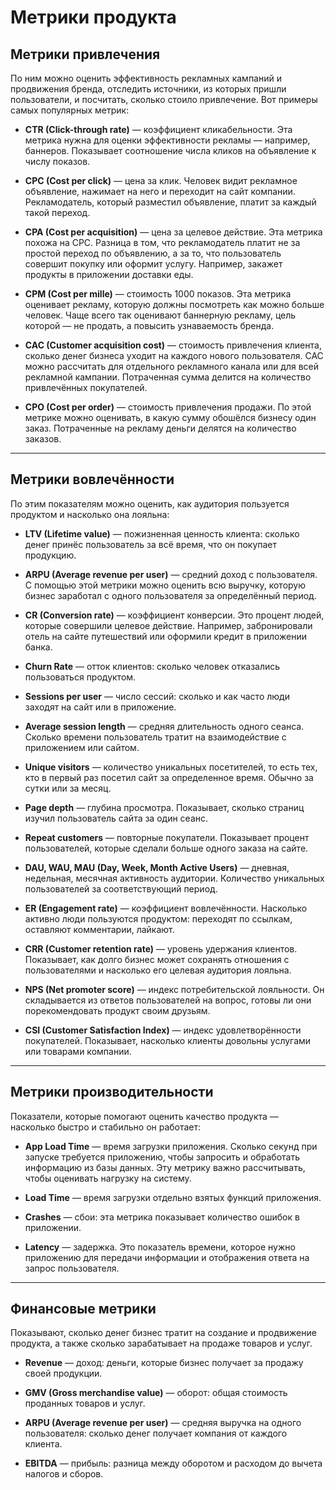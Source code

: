 # Метрики продукта

## Метрики привлечения
По ним можно оценить эффективность рекламных кампаний и продвижения бренда, отследить источники, из которых пришли пользователи, и посчитать, сколько стоило привлечение. Вот примеры самых популярных метрик:  

- **CTR (Click-through rate)** — коэффициент кликабельности. Эта метрика нужна для оценки эффективности рекламы — например, баннеров. Показывает соотношение числа кликов на объявление к числу показов.  

- **CPC (Cost per click)** — цена за клик. Человек видит рекламное объявление, нажимает на него и переходит на сайт компании. Рекламодатель, который разместил объявление, платит за каждый такой переход.  

- **CPA (Cost per acquisition)** — цена за целевое действие. Эта метрика похожа на CPC. Разница в том, что рекламодатель платит не за простой переход по объявлению, а за то, что пользователь совершит покупку или оформит услугу. Например, закажет продукты в приложении доставки еды.  

- **CPM (Cost per mille)** — стоимость 1000 показов. Эта метрика оценивает рекламу, которую должны посмотреть как можно больше человек. Чаще всего так оценивают баннерную рекламу, цель которой — не продать, а повысить узнаваемость бренда.  

- **CAC (Customer acquisition cost)** — стоимость привлечения клиента, сколько денег бизнеса уходит на каждого нового пользователя. CAC можно рассчитать для отдельного рекламного канала или для всей рекламной кампании. Потраченная сумма делится на количество привлечённых покупателей.  

- **CPO (Cost per order)** — стоимость привлечения продажи. По этой метрике можно оценивать, в какую сумму обошёлся бизнесу один заказ. Потраченные на рекламу деньги делятся на количество заказов.  

---

## Метрики вовлечённости
По этим показателям можно оценить, как аудитория пользуется продуктом и насколько она лояльна:  

- **LTV (Lifetime value)** — пожизненная ценность клиента: сколько денег принёс пользователь за всё время, что он покупает продукцию.  

- **ARPU (Average revenue per user)** — средний доход с пользователя. С помощью этой метрики можно оценить всю выручку, которую бизнес заработал с одного пользователя за определённый период.  

- **CR (Conversion rate)** — коэффициент конверсии. Это процент людей, которые совершили целевое действие. Например, забронировали отель на сайте путешествий или оформили кредит в приложении банка.  

- **Churn Rate** — отток клиентов: сколько человек отказались пользоваться продуктом.  

- **Sessions per user** — число сессий: сколько и как часто люди заходят на сайт или в приложение.  

- **Average session length** — средняя длительность одного сеанса. Сколько времени пользователь тратит на взаимодействие с приложением или сайтом.  

- **Unique visitors** — количество уникальных посетителей, то есть тех, кто в первый раз посетил сайт за определенное время. Обычно за сутки или за месяц.  

- **Page depth** — глубина просмотра. Показывает, сколько страниц изучил пользователь сайта за один сеанс.  

- **Repeat customers** — повторные покупатели. Показывает процент пользователей, которые сделали больше одного заказа на сайте.  

- **DAU, WAU, MAU (Day, Week, Month Active Users)** — дневная, недельная, месячная активность аудитории. Количество уникальных пользователей за соответствующий период.  

- **ER (Engagement rate)** — коэффициент вовлечённости. Насколько активно люди пользуются продуктом: переходят по ссылкам, оставляют комментарии, лайкают.  

- **CRR (Customer retention rate)** — уровень удержания клиентов. Показывает, как долго бизнес может сохранять отношения с пользователями и насколько его целевая аудитория лояльна.  

- **NPS (Net promoter score)** — индекс потребительской лояльности. Он складывается из ответов пользователей на вопрос, готовы ли они порекомендовать продукт своим друзьям.  

- **CSI (Customer Satisfaction Index)** — индекс удовлетворённости покупателей. Показывает, насколько клиенты довольны услугами или товарами компании.  

---

## Метрики производительности
Показатели, которые помогают оценить качество продукта — насколько быстро и стабильно он работает:  

- **App Load Time** — время загрузки приложения. Сколько секунд при запуске требуется приложению, чтобы запросить и обработать информацию из базы данных. Эту метрику важно рассчитывать, чтобы оценивать нагрузку на систему.  

- **Load Time** — время загрузки отдельно взятых функций приложения.  

- **Crashes** — сбои: эта метрика показывает количество ошибок в приложении.  

- **Latency** — задержка. Это показатель времени, которое нужно приложению для передачи информации и отображения ответа на запрос пользователя.  

---

## Финансовые метрики
Показывают, сколько денег бизнес тратит на создание и продвижение продукта, а также сколько зарабатывает на продаже товаров и услуг.  

- **Revenue** — доход: деньги, которые бизнес получает за продажу своей продукции.  

- **GMV (Gross merchandise value)** — оборот: общая стоимость проданных товаров и услуг.  

- **ARPU (Average revenue per user)** — средняя выручка на одного пользователя: сколько денег получает компания от каждого клиента.  

- **EBITDA** — прибыль: разница между оборотом и расходом до вычета налогов и сборов.  
